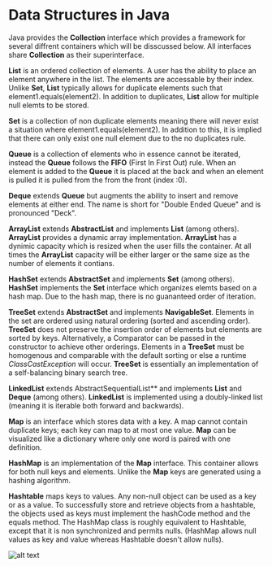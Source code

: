 # Data Structures in Java  
Java provides the **Collection** interface which provides a framework for several diffrent containers which will be disscussed below. All interfaces share **Collection** as their superinterface.  
  

**List** is an ordered collection of elements. A user has the ability to place an element anywhere in the list. The elements are accessable by their index. Unlike **Set**, **List** typically allows for duplicate elements such that element1.equals(element2). In addition to duplicates, **List** allow for multiple null elemts to be stored.  
  
**Set** is a collection of non duplicate elements meaning there will never exist a situation where element1.equals(element2). In addition to this, it is implied that there can only exist one null element due to the no duplicates rule.  

**Queue** is a collection of elements who in essence cannot be iterated, instead the **Queue** follows the **FIFO** (First In First Out) rule. When an element is added to the **Queue** it is placed at the back and when an element is pulled it is pulled from the from the front (index :0).  
  
**Deque** extends **Queue** but augments the ability to insert and remove elements at either end. The name is short for "Double Ended Queue" and is pronounced "Deck".  
  
**ArrayList** extends **AbstractList** and implements **List** (among others). **ArrayList** provides a dynamic array implementation. **ArrayList** has a dynimic capacity which is resized when the user fills the container. At all times the **ArrayList** capacity will be either larger or the same size as the number of elements it contians.  
  
**HashSet** extends **AbstractSet** and implements **Set** (among others). **HashSet** implements the **Set** interface which organizes elemts based on a hash map. Due to the hash map, there is no guananteed order of iteration.  
  
**TreeSet** extends **AbstractSet** and implements **NavigableSet**. Elements in the set are ordered using natural ordering (sorted and ascending order). **TreeSet** does not preserve the insertion order of elements but elements are sorted by keys. Alternatively, a Comparator can be passed in the constructor to achieve other orderings. Elements in a **TreeSet** must be homogenous and comparable with the default sorting or else a runtime *ClassCastException* will occur. **TreeSet** is essentially an implementation of a self-balancing binary search tree.  
  
**LinkedList** extends AbstractSequentialList** and implements **List** and **Deque** (among others). **LinkedList** is implemented using a doubly-linked list (meaning it is iterable both forward and backwards).  
  
**Map** is an interface which stores data with a key. A map cannot contain duplicate keys; each key can map to at most one value. **Map** can be visualized like a dictionary where only one word is paired with one definition.  
  
**HashMap** is an implementation of the **Map** interface. This container allows for both null keys and elements. Unlike the **Map** keys are generated using a hashing algorithm.  
  
**Hashtable** maps keys to values. Any non-null object can be used as a key or as a value. To successfully store and retrieve objects from a hashtable, the objects used as keys must implement the hashCode method and the equals method. The HashMap class is roughly equivalent to Hashtable, except that it is non synchronized and permits nulls. (HashMap allows null values as key and value whereas Hashtable doesn't allow nulls).  
  

![alt text](https://cdncontribute.geeksforgeeks.org/wp-content/uploads/java-collection.jpg "Collections Tree")